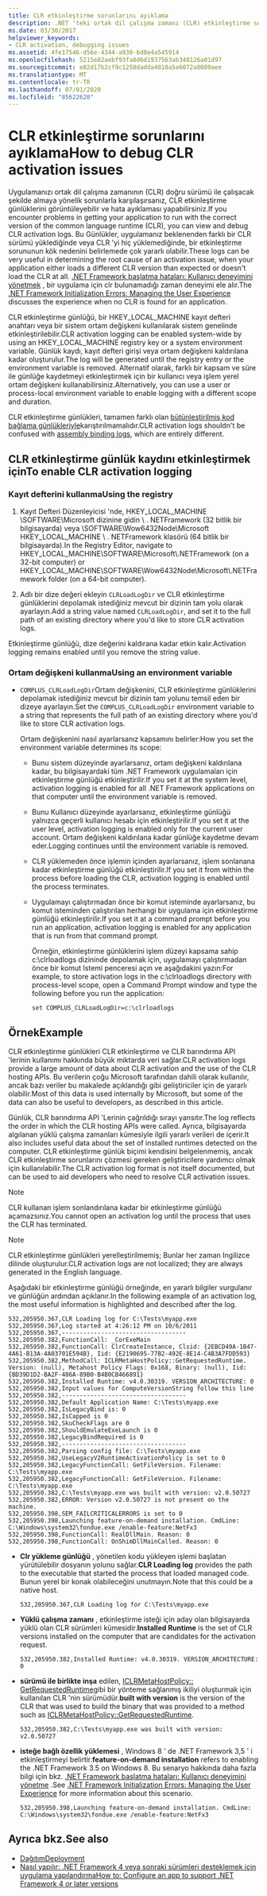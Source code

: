 ```yaml
---
title: CLR etkinleştirme sorunlarını ayıklama
description: .NET 'teki ortak dil çalışma zamanı (CLR) etkinleştirme sorunlarını ayıklama bölümüne bakın. CLR etkinleştirme günlüklerini görüntüleyin ve hata ayıklayın, bu da kök nedenlerini belirlemede yararlı olabilir.
ms.date: 03/30/2017
helpviewer_keywords:
- CLR activation, debugging issues
ms.assetid: 4fe17546-d56e-4344-a930-6d8e4a545914
ms.openlocfilehash: 5215e82aebf93fa8d6d1937563ab348126a01d97
ms.sourcegitcommit: e02d17b2cf9c1258dadda4810a5e6072a0089aee
ms.translationtype: MT
ms.contentlocale: tr-TR
ms.lasthandoff: 07/01/2020
ms.locfileid: "85622620"
---
```

# <a name="how-to-debug-clr-activation-issues"></a><span data-ttu-id="feceb-104">CLR etkinleştirme sorunlarını ayıklama</span><span class="sxs-lookup"><span data-stu-id="feceb-104">How to debug CLR activation issues</span></span>

<span data-ttu-id="feceb-105">Uygulamanızı ortak dil çalışma zamanının (CLR) doğru sürümü ile çalışacak şekilde almaya yönelik sorunlarla karşılaşırsanız, CLR etkinleştirme günlüklerini görüntüleyebilir ve hata ayıklaması yapabilirsiniz.</span><span class="sxs-lookup"><span data-stu-id="feceb-105">If you encounter problems in getting your application to run with the correct version of the common language runtime (CLR), you can view and debug CLR activation logs.</span></span> <span data-ttu-id="feceb-106">Bu Günlükler, uygulamanız beklenenden farklı bir CLR sürümü yüklediğinde veya CLR 'yi hiç yüklemediğinde, bir etkinleştirme sorununun kök nedenini belirlemede çok yararlı olabilir.</span><span class="sxs-lookup"><span data-stu-id="feceb-106">These logs can be very useful in determining the root cause of an activation issue, when your application either loads a different CLR version than expected or doesn't load the CLR at all.</span></span> <span data-ttu-id="feceb-107">[.NET Framework başlatma hataları: Kullanıcı deneyimini yönetmek](initialization-errors-managing-the-user-experience.md) , bir uygulama için clr bulunamadığı zaman deneyimi ele alır.</span><span class="sxs-lookup"><span data-stu-id="feceb-107">The [.NET Framework Initialization Errors: Managing the User Experience](initialization-errors-managing-the-user-experience.md) discusses the experience when no CLR is found for an application.</span></span>

<span data-ttu-id="feceb-108">CLR etkinleştirme günlüğü, bir HKEY_LOCAL_MACHINE kayıt defteri anahtarı veya bir sistem ortam değişkeni kullanılarak sistem genelinde etkinleştirilebilir.</span><span class="sxs-lookup"><span data-stu-id="feceb-108">CLR activation logging can be enabled system-wide by using an HKEY_LOCAL_MACHINE registry key or a system environment variable.</span></span> <span data-ttu-id="feceb-109">Günlük kaydı, kayıt defteri girişi veya ortam değişkeni kaldırılana kadar oluşturulur.</span><span class="sxs-lookup"><span data-stu-id="feceb-109">The log will be generated until the registry entry or the environment variable is removed.</span></span> <span data-ttu-id="feceb-110">Alternatif olarak, farklı bir kapsam ve süre ile günlüğe kaydetmeyi etkinleştirmek için bir kullanıcı veya işlem yerel ortam değişkeni kullanabilirsiniz.</span><span class="sxs-lookup"><span data-stu-id="feceb-110">Alternatively, you can use a user or process-local environment variable to enable logging with a different scope and duration.</span></span>

<span data-ttu-id="feceb-111">CLR etkinleştirme günlükleri, tamamen farklı olan [bütünleştirilmiş kod bağlama günlükleriyle](../tools/fuslogvw-exe-assembly-binding-log-viewer.md)karıştırılmamalıdır.</span><span class="sxs-lookup"><span data-stu-id="feceb-111">CLR activation logs shouldn't be confused with [assembly binding logs](../tools/fuslogvw-exe-assembly-binding-log-viewer.md), which are entirely different.</span></span>

## <a name="to-enable-clr-activation-logging"></a><span data-ttu-id="feceb-112">CLR etkinleştirme günlük kaydını etkinleştirmek için</span><span class="sxs-lookup"><span data-stu-id="feceb-112">To enable CLR activation logging</span></span>

### <a name="using-the-registry"></a><span data-ttu-id="feceb-113">Kayıt defterini kullanma</span><span class="sxs-lookup"><span data-stu-id="feceb-113">Using the registry</span></span>

1. <span data-ttu-id="feceb-114">Kayıt Defteri Düzenleyicisi 'nde, HKEY_LOCAL_MACHINE \SOFTWARE\Microsoft dizinine gidin \\ . NETFramework (32 bitlik bir bilgisayarda) veya \SOFTWARE\Wow6432Node\Microsoft HKEY_LOCAL_MACHINE \\ . NETFramework klasörü (64 bitlik bir bilgisayarda).</span><span class="sxs-lookup"><span data-stu-id="feceb-114">In the Registry Editor, navigate to HKEY_LOCAL_MACHINE\SOFTWARE\Microsoft\\.NETFramework (on a 32-bit computer) or HKEY_LOCAL_MACHINE\SOFTWARE\Wow6432Node\Microsoft\\.NETFramework folder (on a 64-bit computer).</span></span>

2. <span data-ttu-id="feceb-115">Adlı bir dize değeri ekleyin `CLRLoadLogDir` ve CLR etkinleştirme günlüklerini depolamak istediğiniz mevcut bir dizinin tam yolu olarak ayarlayın.</span><span class="sxs-lookup"><span data-stu-id="feceb-115">Add a string value named `CLRLoadLogDir`, and set it to the full path of an existing directory where you'd like to store CLR activation logs.</span></span>

<span data-ttu-id="feceb-116">Etkinleştirme günlüğü, dize değerini kaldırana kadar etkin kalır.</span><span class="sxs-lookup"><span data-stu-id="feceb-116">Activation logging remains enabled until you remove the string value.</span></span>

### <a name="using-an-environment-variable"></a><span data-ttu-id="feceb-117">Ortam değişkeni kullanma</span><span class="sxs-lookup"><span data-stu-id="feceb-117">Using an environment variable</span></span>

- <span data-ttu-id="feceb-118">`COMPLUS_CLRLoadLogDir`Ortam değişkenini, CLR etkinleştirme günlüklerini depolamak istediğiniz mevcut bir dizinin tam yolunu temsil eden bir dizeye ayarlayın.</span><span class="sxs-lookup"><span data-stu-id="feceb-118">Set the `COMPLUS_CLRLoadLogDir` environment variable to a string that represents the full path of an existing directory where you'd like to store CLR activation logs.</span></span>

    <span data-ttu-id="feceb-119">Ortam değişkenini nasıl ayarlarsanız kapsamını belirler:</span><span class="sxs-lookup"><span data-stu-id="feceb-119">How you set the environment variable determines its scope:</span></span>

  - <span data-ttu-id="feceb-120">Bunu sistem düzeyinde ayarlarsanız, ortam değişkeni kaldırılana kadar, bu bilgisayardaki tüm .NET Framework uygulamaları için etkinleştirme günlüğü etkinleştirilir.</span><span class="sxs-lookup"><span data-stu-id="feceb-120">If you set it at the system level, activation logging is enabled for all .NET Framework applications on that computer until the environment variable is removed.</span></span>

  - <span data-ttu-id="feceb-121">Bunu Kullanıcı düzeyinde ayarlarsanız, etkinleştirme günlüğü yalnızca geçerli kullanıcı hesabı için etkinleştirilir.</span><span class="sxs-lookup"><span data-stu-id="feceb-121">If you set it at the user level, activation logging is enabled only for the current user account.</span></span> <span data-ttu-id="feceb-122">Ortam değişkeni kaldırılana kadar günlüğe kaydetme devam eder.</span><span class="sxs-lookup"><span data-stu-id="feceb-122">Logging continues until the environment variable is removed.</span></span>

  - <span data-ttu-id="feceb-123">CLR yüklemeden önce işlemin içinden ayarlarsanız, işlem sonlanana kadar etkinleştirme günlüğü etkinleştirilir.</span><span class="sxs-lookup"><span data-stu-id="feceb-123">If you set it from within the process before loading the CLR, activation logging is enabled until the process terminates.</span></span>

  - <span data-ttu-id="feceb-124">Uygulamayı çalıştırmadan önce bir komut isteminde ayarlarsanız, bu komut isteminden çalıştırılan herhangi bir uygulama için etkinleştirme günlüğü etkinleştirilir.</span><span class="sxs-lookup"><span data-stu-id="feceb-124">If you set it at a command prompt before you run an application, activation logging is enabled for any application that is run from that command prompt.</span></span>

    <span data-ttu-id="feceb-125">Örneğin, etkinleştirme günlüklerini işlem düzeyi kapsama sahip c:\clrloadlogs dizininde depolamak için, uygulamayı çalıştırmadan önce bir komut Istemi penceresi açın ve aşağıdakini yazın:</span><span class="sxs-lookup"><span data-stu-id="feceb-125">For example, to store activation logs in the c:\clrloadlogs directory with process-level scope, open a Command Prompt window and type the following before you run the application:</span></span>

    ```console
    set COMPLUS_CLRLoadLogDir=c:\clrloadlogs
    ```

## <a name="example"></a><span data-ttu-id="feceb-126">Örnek</span><span class="sxs-lookup"><span data-stu-id="feceb-126">Example</span></span>

<span data-ttu-id="feceb-127">CLR etkinleştirme günlükleri CLR etkinleştirme ve CLR barındırma API 'lerinin kullanımı hakkında büyük miktarda veri sağlar.</span><span class="sxs-lookup"><span data-stu-id="feceb-127">CLR activation logs provide a large amount of data about CLR activation and the use of the CLR hosting APIs.</span></span> <span data-ttu-id="feceb-128">Bu verilerin çoğu Microsoft tarafından dahili olarak kullanılır, ancak bazı veriler bu makalede açıklandığı gibi geliştiriciler için de yararlı olabilir.</span><span class="sxs-lookup"><span data-stu-id="feceb-128">Most of this data is used internally by Microsoft, but some of the data can also be useful to developers, as described in this article.</span></span>

<span data-ttu-id="feceb-129">Günlük, CLR barındırma API 'Lerinin çağrıldığı sırayı yansıtır.</span><span class="sxs-lookup"><span data-stu-id="feceb-129">The log reflects the order in which the CLR hosting APIs were called.</span></span> <span data-ttu-id="feceb-130">Ayrıca, bilgisayarda algılanan yüklü çalışma zamanları kümesiyle ilgili yararlı verileri de içerir.</span><span class="sxs-lookup"><span data-stu-id="feceb-130">It also includes useful data about the set of installed runtimes detected on the computer.</span></span> <span data-ttu-id="feceb-131">CLR etkinleştirme günlük biçimi kendisini belgelenmemiş, ancak CLR etkinleştirme sorunlarını çözmesi gereken geliştiricilere yardımcı olmak için kullanılabilir.</span><span class="sxs-lookup"><span data-stu-id="feceb-131">The CLR activation log format is not itself documented, but can be used to aid developers who need to resolve CLR activation issues.</span></span>

> [!NOTE]
> <span data-ttu-id="feceb-132">CLR kullanan işlem sonlandırılana kadar bir etkinleştirme günlüğü açamazsınız.</span><span class="sxs-lookup"><span data-stu-id="feceb-132">You cannot open an activation log until the process that uses the CLR has terminated.</span></span>

> [!NOTE]
> <span data-ttu-id="feceb-133">CLR etkinleştirme günlükleri yerelleştirilmemiş; Bunlar her zaman Ingilizce dilinde oluşturulur.</span><span class="sxs-lookup"><span data-stu-id="feceb-133">CLR activation logs are not localized; they are always generated in the English language.</span></span>

<span data-ttu-id="feceb-134">Aşağıdaki bir etkinleştirme günlüğü örneğinde, en yararlı bilgiler vurgulanır ve günlüğün ardından açıklanır.</span><span class="sxs-lookup"><span data-stu-id="feceb-134">In the following example of an activation log, the most useful information is highlighted and described after the log.</span></span>

```output
532,205950.367,CLR Loading log for C:\Tests\myapp.exe
532,205950.367,Log started at 4:26:12 PM on 10/6/2011
532,205950.367,-----------------------------------
532,205950.382,FunctionCall: _CorExeMain
532,205950.382,FunctionCall: ClrCreateInstance, Clsid: {2EBCD49A-1B47-4A61-B13A-4A03701E594B}, Iid: {E2190695-77B2-492E-8E14-C4B3A7FDD593}
532,205950.382,MethodCall: ICLRMetaHostPolicy::GetRequestedRuntime. Version: (null), Metahost Policy Flags: 0x168, Binary: (null), Iid: {BD39D1D2-BA2F-486A-89B0-B4B0CB466891}
532,205950.382,Installed Runtime: v4.0.30319. VERSION_ARCHITECTURE: 0
532,205950.382,Input values for ComputeVersionString follow this line
532,205950.382,-----------------------------------
532,205950.382,Default Application Name: C:\Tests\myapp.exe
532,205950.382,IsLegacyBind is: 0
532,205950.382,IsCapped is 0
532,205950.382,SkuCheckFlags are 0
532,205950.382,ShouldEmulateExeLaunch is 0
532,205950.382,LegacyBindRequired is 0
532,205950.382,-----------------------------------
532,205950.382,Parsing config file: C:\Tests\myapp.exe
532,205950.382,UseLegacyV2RuntimeActivationPolicy is set to 0
532,205950.382,LegacyFunctionCall: GetFileVersion. Filename: C:\Tests\myapp.exe
532,205950.382,LegacyFunctionCall: GetFileVersion. Filename: C:\Tests\myapp.exe
532,205950.382,C:\Tests\myapp.exe was built with version: v2.0.50727
532,205950.382,ERROR: Version v2.0.50727 is not present on the machine.
532,205950.398,SEM_FAILCRITICALERRORS is set to 0
532,205950.398,Launching feature-on-demand installation. CmdLine: C:\Windows\system32\fondue.exe /enable-feature:NetFx3
532,205950.398,FunctionCall: RealDllMain. Reason: 0
532,205950.398,FunctionCall: OnShimDllMainCalled. Reason: 0
```

- <span data-ttu-id="feceb-135">**Clr yükleme günlüğü** , yönetilen kodu yükleyen işlemi başlatan yürütülebilir dosyanın yolunu sağlar.</span><span class="sxs-lookup"><span data-stu-id="feceb-135">**CLR Loading log** provides the path to the executable that started the process that loaded managed code.</span></span> <span data-ttu-id="feceb-136">Bunun yerel bir konak olabileceğini unutmayın.</span><span class="sxs-lookup"><span data-stu-id="feceb-136">Note that this could be a native host.</span></span>

    ```output
    532,205950.367,CLR Loading log for C:\Tests\myapp.exe
    ```

- <span data-ttu-id="feceb-137">**Yüklü çalışma zamanı** , etkinleştirme isteği için aday olan bilgisayarda yüklü olan CLR sürümleri kümesidir.</span><span class="sxs-lookup"><span data-stu-id="feceb-137">**Installed Runtime** is the set of CLR versions installed on the computer that are candidates for the activation request.</span></span>

    ```output
    532,205950.382,Installed Runtime: v4.0.30319. VERSION_ARCHITECTURE: 0
    ```

- <span data-ttu-id="feceb-138">**sürümü ile birlikte inşa** edilen, [ICLRMetaHostPolicy:: GetRequestedRuntime](../unmanaged-api/hosting/iclrmetahostpolicy-getrequestedruntime-method.md)gibi bir yönteme sağlanmış ikiliyi oluşturmak için kullanılan CLR 'nin sürümüdür.</span><span class="sxs-lookup"><span data-stu-id="feceb-138">**built with version** is the version of the CLR that was used to build the binary that was provided to a method such as [ICLRMetaHostPolicy::GetRequestedRuntime](../unmanaged-api/hosting/iclrmetahostpolicy-getrequestedruntime-method.md).</span></span>

    ```output
    532,205950.382,C:\Tests\myapp.exe was built with version: v2.0.50727
    ```

- <span data-ttu-id="feceb-139">**isteğe bağlı özellik yüklemesi** , Windows 8 ' de .NET Framework 3,5 ' i etkinleştirmeyi belirtir.</span><span class="sxs-lookup"><span data-stu-id="feceb-139">**feature-on-demand installation** refers to enabling the .NET Framework 3.5 on Windows 8.</span></span> <span data-ttu-id="feceb-140">Bu senaryo hakkında daha fazla bilgi için bkz. [.NET Framework başlatma hataları: Kullanıcı deneyimini yönetme](initialization-errors-managing-the-user-experience.md) .</span><span class="sxs-lookup"><span data-stu-id="feceb-140">See [.NET Framework Initialization Errors: Managing the User Experience](initialization-errors-managing-the-user-experience.md) for more information about this scenario.</span></span>

    ```output
    532,205950.398,Launching feature-on-demand installation. CmdLine: C:\Windows\system32\fondue.exe /enable-feature:NetFx3
    ```

## <a name="see-also"></a><span data-ttu-id="feceb-141">Ayrıca bkz.</span><span class="sxs-lookup"><span data-stu-id="feceb-141">See also</span></span>

- [<span data-ttu-id="feceb-142">Dağıtım</span><span class="sxs-lookup"><span data-stu-id="feceb-142">Deployment</span></span>](index.md)
- [<span data-ttu-id="feceb-143">Nasıl yapılır: .NET Framework 4 veya sonraki sürümleri desteklemek için uygulama yapılandırma</span><span class="sxs-lookup"><span data-stu-id="feceb-143">How to: Configure an app to support .NET Framework 4 or later versions</span></span>](../migration-guide/how-to-configure-an-app-to-support-net-framework-4-or-4-5.md)
